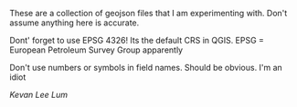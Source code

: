 These are a collection of geojson files that I am experimenting with. Don't assume anything here is accurate.

Dont' forget to use EPSG 4326! Its the default CRS in QGIS. EPSG = European Petroleum Survey Group apparently

Don't use numbers or symbols in field names. Should be obvious. I'm an idiot

*Kevan Lee Lum*
